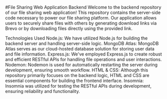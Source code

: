
#File Sharing Web Application Backend
Welcome to the backend repository of our file sharing web application! This repository contains the server-side code necessary to power our file sharing platform. Our application allows users to securely share files with others by generating download links via Brevo or by downloading files directly using the provided link.

Technologies Used
Node.js: We have utilized Node.js for building the backend server and handling server-side logic.
MongoDB Atlas: MongoDB Atlas serves as our cloud-hosted database solution for storing user data and file information.
Express.js: We've employed Express.js to create robust and efficient RESTful APIs for handling file operations and user interactions.
Nodemon: Nodemon is used for automatically restarting the server during development, ensuring smooth workflow.
HTML & CSS: Although this repository primarily focuses on the backend logic, HTML and CSS are essential components for building the frontend interface.
Insomnia: Insomnia was utilized for testing the RESTful APIs during development, ensuring reliability and functionality.
